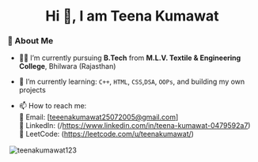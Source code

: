 <h1 align="center">Hi 🐤, I am Teena Kumawat</h1>

### 👋 About Me

- 🧑‍🎓 I’m currently pursuing **B.Tech** from **M.L.V. Textile & Engineering College**, Bhilwara (Rajasthan)
 
- 🌱 I’m currently learning:  `C++`, `HTML`, `CSS`,`DSA`, `OOPs`, and building my own projects
  
- 📫 How to reach me:  
  📧 Email: [teeenakumawat25072005@gmail.com]  
  💼 LinkedIn: (/https://www.linkedin.com/in/teena-kumawat-0479592a7)  
  🧠 LeetCode: (https://leetcode.com/u/teenakumawat/)

<p>&nbsp;<img align="center" src="https://github-readme-stats.vercel.app/api?username=Teenakumawat123&show_icons=true&locale=en" alt="teenakumawat123" /></p>
<!---
Teenakumawat123/Teenakumawat123 is a ✨ special ✨ repository because its `README.md` (this file) appears on your GitHub profile.
You can click the Preview link to take a look at your changes.
--->
